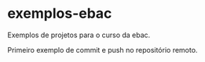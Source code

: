 # exemplos-ebac
Exemplos de projetos para o curso da ebac.

Primeiro exemplo de commit e push no repositório remoto.